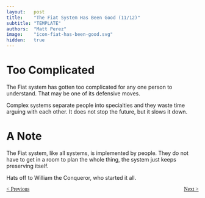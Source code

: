 ```yaml
---
layout:   post
title:    "The Fiat System Has Been Good (11/12)"
subtitle: "TEMPLATE"
authors:  "Matt Perez"
image:    "icon-fiat-has-been-good.svg"
hidden:   true
---
```


<div style="display:none; ">
 <p>Time for an alternative.</p>
</div>

<h1>Too Complicated</h1>
 <p>The Fiat system has gotten too complicated for any one person to understand. That may be one of its defensive moves.</p>
 <p>Complex systems separate people into specialties and they waste time arguing with each other. It does not stop the future, but it slows it down.</p>

<h1>A Note</h1>
 <p>The Fiat system, like all systems, is implemented by people. They do not have to get in a room to plan the whole thing, the system just keeps preserving itself.</p>
 <p>Hats off to William the Conqueror, who started it all.</p>
 <p>

<div style="margin-bottom:1in; font-family: American Typewriter, serif; ">
 <span style="float:left; ">
  <a href="https://radicalcompanies.com/2024/12/13/the-fiat-system-has-been-good">&lt; Previous</a>
 </span>
 <span style="float:right; ">
  <a href="https://radicalcompanies.com/2024/12/15/the-fiat-system-has-been-good">Next &gt;</a>
 </span>
</div>